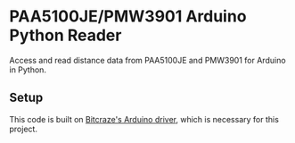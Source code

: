 # PAA5100JE/PMW3901 Arduino Python Reader
 Access and read distance data from PAA5100JE and PMW3901 for Arduino in Python.

## Setup
This code is built on [Bitcraze's Arduino driver]("https://github.com/bitcraze/Bitcraze_PMW3901"), which is necessary for this project.
